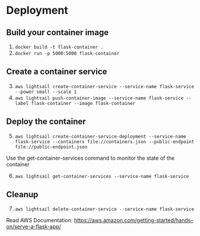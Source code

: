 # Deployment
## Build your container image
1. `docker build -t flask-container .`
2. `docker run -p 5000:5000 flask-container`
## Create a container service
3. `aws lightsail create-container-service --service-name flask-service --power small --scale 1`
4. `aws lightsail push-container-image --service-name flask-service --label flask-container --image flask-container`
## Deploy the container
5. `aws lightsail create-container-service-deployment --service-name flask-service --containers file://containers.json --public-endpoint file://public-endpoint.json`

Use the get-container-services command to monitor the state of the container

6. `aws lightsail get-container-services --service-name flask-service`

## Cleanup
7. `aws lightsail delete-container-service --service-name flask-service`

Read AWS Documentation: https://aws.amazon.com/getting-started/hands-on/serve-a-flask-app/